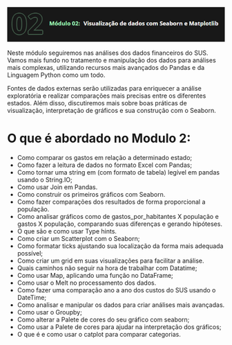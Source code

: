 <img src="https://github.com/iplusl/Bootcamp_Data_Science/blob/main/Modulo2/imagens/modulo2.png">

Neste módulo seguiremos nas análises dos dados financeiros do SUS. Vamos mais fundo no tratamento e manipulação dos dados para análises mais complexas, utilizando recursos mais avançados do Pandas e da Linguagem Python como um todo.

Fontes de dados externas serão utilizadas para enriquecer a análise exploratória e realizar comparações mais precisas entre os diferentes estados. Além disso, discutiremos mais sobre boas práticas de visualização, interpretação de gráficos e sua construção com o Seaborn.

# O que é abordado no Modulo 2:
* Como comparar os gastos em relação a determinado estado;
* Como fazer a leitura de dados no formato Excel com Pandas;
* Como tornar uma string em (com formato de tabela) legível em pandas usando o String.IO;
* Como usar Join em Pandas.
* Como construir os primeiros gráficos com Seaborn.
* Como fazer comparações dos resultados de forma proporcional a população.
* Como analisar gráficos como de gastos_por_habitantes X população e gastos X população, comparando suas diferenças e gerando hipóteses.
* O que são e como usar Type hints.
* Como criar um Scatterplot com o Seaborn;
* Como formatar ticks ajustando sua localização da forma mais adequada possível;
* Como criar um grid em suas visualizações para facilitar a análise.
* Quais caminhos não seguir na hora de trabalhar com Datatime;
* Como usar Map, aplicando uma função no DataFrame;
* Como usar o Melt no processamento dos dados.
* Como fazer uma comparação ano a ano dos custos do SUS usando o DateTime;
* Como analisar e manipular os dados para criar análises mais avançadas.
* Como usar o Groupby;
* Como alterar a Palete de cores do seu gráfico com seaborn;
* Como usar a Palete de cores para ajudar na interpretação dos gráficos;
* O que é e como usar o catplot para comparar categorias.